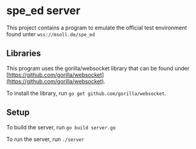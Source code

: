 # spe_ed server
This project contains a program to emulate the official test environment found unter `wss://msoll.de/spe_ed`

## Libraries
This program uses the gorilla/websocket library that can be found under [https://github.com/gorilla/websocket](https://github.com/gorilla/websocket).

To install the library, run `go get github.com/gorilla/websocket`. 

## Setup
To build the server, run `go build server.go`

To run the server, run `./server`

